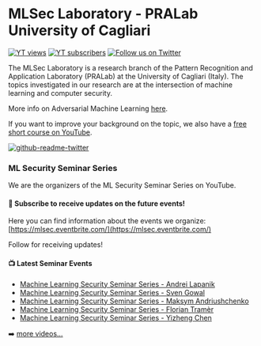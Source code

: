 # MLSec Laboratory - PRALab University of Cagliari

 [![YT views](https://img.shields.io/youtube/channel/views/UCfLweXOMiUVt0VUfBax1cRw?style=for-the-badge)](https://www.youtube.com/channel/UCfLweXOMiUVt0VUfBax1cRw?sub_confirmation=1)
 [![YT subscribers](https://img.shields.io/youtube/channel/subscribers/UCfLweXOMiUVt0VUfBax1cRw?style=for-the-badge)](https://www.youtube.com/channel/UCfLweXOMiUVt0VUfBax1cRw?sub_confirmation=1)
 [![Follow us on Twitter](https://img.shields.io/twitter/follow/mlsec_lab?color=blue&style=for-the-badge)](https://twitter.com/mlsec_lab)

 
The MLSec Laboratory is a research branch of the Pattern Recognition and Application Laboratory (PRALab) at the University of Cagliari (Italy). 
The topics investigated in our research are at the intersection of machine learning and computer security.

More info on Adversarial Machine Learning [here](http://pralab.diee.unica.it/en/WhatIsAdversarialLearning).

If you want to improve your background on the topic, we also have a [free short course on YouTube](https://www.youtube.com/playlist?list=PLyaM1v1V1Ed_zDss3_kXlHEULSNmS0_Uz).

[![github-readme-twitter](https://github-readme-twitter.gazf.vercel.app/api?id=mlsec_lab&layout=wide)](https://twitter.com/mlsec_lab)

### ML Security Seminar Series

We are the organizers of the ML Security Seminar Series on YouTube. 

<div class="row-badge">
   <div class="scholar-profile-badge" user-name="Maura Pintor" user-id="Tu45bY4AAAAJ"></div>
   <div class="scholar-profile-badge" user-name="Luca Demetrio" user-id="1VFfrQEAAAAJ"></div>
   <div class="scholar-profile-badge" user-name="Kathrin Grosse" user-id="LrYcIxYAAAAJ"></div>
   <div class="scholar-profile-badge" user-name="Angelo Sotgiu" user-id="7nNieGwAAAAJ"></div>
   <div class="scholar-profile-badge" user-name="Battista Biggio" user-id="OoUIOYwAAAAJ"></div>
   <div class="scholar-profile-badge" user-name="Ambra Demontis" user-id="n_GuF3EAAAAJ"></div>
   <div class="scholar-profile-badge" user-name="Fabio Roli" user-id="sCypmFAAAAAJ"></div>
   <script src="js/widget.js"></script>
</div>

#### :pushpin: Subscribe to receive updates on the future events!

Here you can find information about the events we organize: [https://mlsec.eventbrite.com/](https://mlsec.eventbrite.com/)

Follow for receiving updates!


#### :tv: Latest Seminar Events

<!-- BLOG-POST-LIST:START -->
- [Machine Learning Security Seminar Series - Andrei Lapanik](https://www.youtube.com/watch?v=PFWFJFXXb1Y)
- [Machine Learning Security Seminar Series - Sven Gowal](https://www.youtube.com/watch?v=lSjjamzOO8o)
- [Machine Learning Security Seminar Series - Maksym Andriushchenko](https://www.youtube.com/watch?v=JgWrDeUOUtk)
- [Machine Learning Security Seminar Series - Florian Tramèr](https://www.youtube.com/watch?v=knRK-P5eABY)
- [Machine Learning Security Seminar Series - Yizheng Chen](https://www.youtube.com/watch?v=STQwFwN5Ln8)
<!-- BLOG-POST-LIST:END -->

 ➡️ [more videos...](https://www.youtube.com/channel/UCfLweXOMiUVt0VUfBax1cRw)

<script async src="https://www.googletagmanager.com/gtag/js?id=UA-XXXXXXXXX-X"></script>
<script>
  window.dataLayer = window.dataLayer || [];
  function gtag(){dataLayer.push(arguments);}
  gtag('js', new Date());

  gtag('config', 'UA-XXXXXXXXX-X');
</script>
